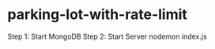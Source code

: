 # parking-lot-with-rate-limit

Step 1: Start MongoDB
Step 2: Start Server 
        nodemon index.js
      
